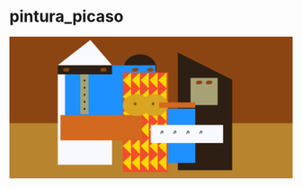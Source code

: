 # pintura_picaso
![pintura picaso](https://raw.githubusercontent.com/Noisk8/pintura_picaso/main/picaso_html.png)
